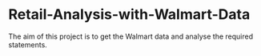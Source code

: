 # Retail-Analysis-with-Walmart-Data
The aim of this project  is to get the Walmart data and analyse the required statements.
